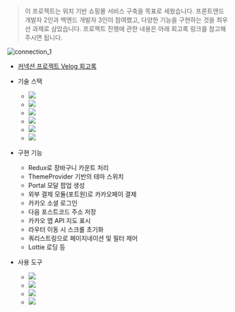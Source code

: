 > 이 프로젝트는 위치 기반 쇼핑몰 서비스 구축을 목표로 세웠습니다. 프론트엔드 개발자 2인과 백엔드 개발자 3인이 참여했고, 다양한 기능을 구현하는 것을 최우선 과제로 삼았습니다. 프로젝트 진행에 관한 내용은 아래 회고록 링크를 참고해주시면 됩니다.

![connection_1](https://github.com/ryushin01/connection/assets/141554987/8b947529-5867-46fa-b259-c6f95a54ba89)

- [커넥션 프로젝트 Velog 회고록](https://velog.io/@ryushin0/3%EC%B0%A8-%ED%94%84%EB%A1%9C%EC%A0%9D%ED%8A%B8-%ED%9A%8C%EA%B3%A0%EB%A1%9D)

- 기술 스택

  - <img src="https://img.shields.io/badge/React-%2320232a?style=flat-square&amp;logo=React&amp;logoColor=%2361DAFB">
  - <img src="https://img.shields.io/badge/styled_components-DB7093?style=flat-square&amp;logo=styled-components&amp;logoColor=white">
  - <img src="https://img.shields.io/badge/JavaScript-F7DF1E?style=flat-square&amp;logo=JavaScript&amp;logoColor=black">
  - <img src="https://img.shields.io/badge/Redux-764ABC?style=flat-square&amp;logo=Redux&amp;logoColor=white">
  - <img src="https://img.shields.io/badge/Swiper-6332F6?style=flat-square&amp;logo=swiper&amp;logoColor=white">
  - <img src="https://img.shields.io/badge/CRA-09D3AC?style=flat-square&amp;logo=createreactapp&amp;logoColor=white">

- 구현 기능

  - Redux로 장바구니 카운트 처리
  - ThemeProvider 기반의 테마 스위치
  - Portal 모달 팝업 생성
  - 외부 결제 모듈(포트원)로 카카오페이 결제
  - 카카오 소셜 로그인
  - 다음 포스트코드 주소 저장
  - 카카오 맵 API 지도 표시
  - 라우터 이동 시 스크롤 초기화
  - 쿼리스트링으로 페이지네이션 및 필터 제어
  - Lottie 로딩 등

- 사용 도구
  - <img src="https://img.shields.io/badge/Visual Studio Code-007ACC?style=flat-square&amp;logo=VisualStudioCode&amp;logoColor=white">
  - <img src="https://img.shields.io/badge/Github-181717?style=flat-square&amp;logo=Github&amp;logoColor=white">
  - <img src="https://img.shields.io/badge/Slack-4A154B?style=flat-square&amp;logo=slack&amp;logoColor=white">
  - <img src="https://img.shields.io/badge/Trello-0052CC?style=flat-square&amp;logo=trello&amp;logoColor=white">
